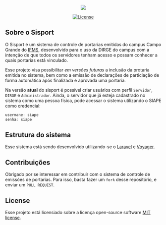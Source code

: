 <p align="center"><img src="http://braianitech.tk/img/bg-home.png"></p>

<p align="center">
<a href="https://github.com/Braiani/sisport-voyager"><img src="https://poser.pugx.org/laravel/framework/license.svg" alt="License"></a>
</p>

## Sobre o Sisport

O Sisport é um sistema de controle de portarias emitidas do campus Campo Grande do [IFMS](http://ifms.edu.br), desenvolvido para o uso da DIRGE do campus com a intenção de que todos os servidores tenham acesso e possam conhecer a quais portarias está vinculado.

Esse projeto visa possibilitar _em versões futuras_ a inclusão da protaria emitida no sistema, bem como a emissão de declarações de particiação de forma automática após finalizada e aprovada uma portaria.

Na versão __atual__ do sisport é possível criar usuários com perfil `Servidor`, `DIRGE` e `Administrador`. Ainda, o servidor que já esteja cadastrado no sistema como uma pessoa física, pode acessar o sistema utilizando o SIAPE como credencial:

```js
usermane: siape
senha: siape
```

## Estrutura do sistema

Esse sistema está sendo desenvolvido utilizando-se o [Laravel](http://laravel.com) e [Voyager](https://laravelvoyager.com/).

## Contribuições

Obrigado por se interessar em contribuir com o sistema de controle de emissões de portarias. Para isso, basta fazer um `fork` desse repositório, e enviar um `PULL REQUEST`.

## License

Esse projeto está licensiado sobre a licença open-source software [MIT license](https://opensource.org/licenses/MIT).
